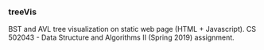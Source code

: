 ### treeVis
BST and AVL tree visualization on static web page (HTML + Javascript).
CS 502043 - Data Structure and Algorithms II (Spring 2019) assignment.
